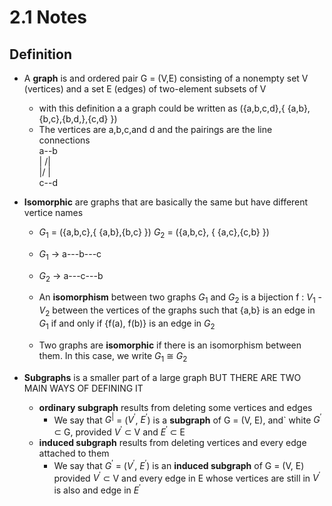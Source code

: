 # 2.1 Notes

## Definition
- A **graph** is and ordered pair G = (V,E) consisting of a nonempty set V (vertices) and a set E (edges) of two-element subsets of V
    - with this definition a a graph could be written as ({a,b,c,d},{ {a,b},{b,c},{b,d,},{c,d} })
    - The vertices are a,b,c,and d and the pairings are the line connections <br>
a--b <br>
|  /| <br>
|/  | <br>
c--d

- **Isomorphic** are graphs that are basically the same but have different vertice names
    - $G_1$ = ({a,b,c},{ {a,b},{b,c} }) $G_2$ = ({a,b,c}, { {a,c},{c,b} })
    - $G_1$ -> a---b---c
    - $G_2$ -> a---c---b
    
    - An **isomorphism** between two graphs $G_1$ and $G_2$ is a bijection f : $V_1$ - $V_2$ between the vertices of the graphs such that {a,b} is an edge in $G_1$ if and only if {f(a), f(b)} is an edge in $G_2$
    - Two graphs are **isomorphic** if there is an isomorphism between them. In this case, we write $G_1$ $\cong$ $G_2$

- **Subgraphs** is a smaller part of a large graph BUT THERE ARE TWO MAIN WAYS OF DEFINING IT
    - **ordinary subgraph** results from deleting some vertices and edges
        - We say that $G^|$ = ($V^'$, $E^'$) is a **subgraph** of G = (V, E), and` white $G^'$ $\subset$ G, provided $V^'$ $\subset$ V and $E^'$ $\subset$ E
    - **induced subgraph** results from deleting vertices and every edge attached to them
        - We say that $G^'$ = ($V^'$, $E^'$) is an **induced subgraph** of G = (V, E) provided $V^'$ $\subset$ V and every edge in E whose vertices are still in $V^'$ is also and edge in $E^'$


